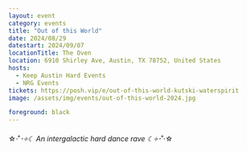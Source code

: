 ```yaml
---
layout: event
category: events
title: "Out of this World"
date: 2024/08/29
datestart: 2024/09/07
locationTitle: The Oven
location: 6910 Shirley Ave, Austin, TX 78752, United States
hosts:
  - Keep Austin Hard Events
  - NRG Events
tickets: https://posh.vip/e/out-of-this-world-kutski-waterspirit
image: /assets/img/events/out-of-this-world-2024.jpg

foreground: black
---
```


☆‧˚*･༓☾ An intergalactic hard dance rave ☾༓･*˚‧☆
